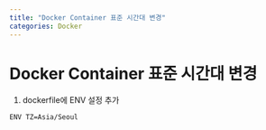 ```yaml
---
title: "Docker Container 표준 시간대 변경"
categories: Docker
---
```


# Docker Container 표준 시간대 변경

1. dockerfile에 ENV 설정 추가
```
ENV TZ=Asia/Seoul
```
